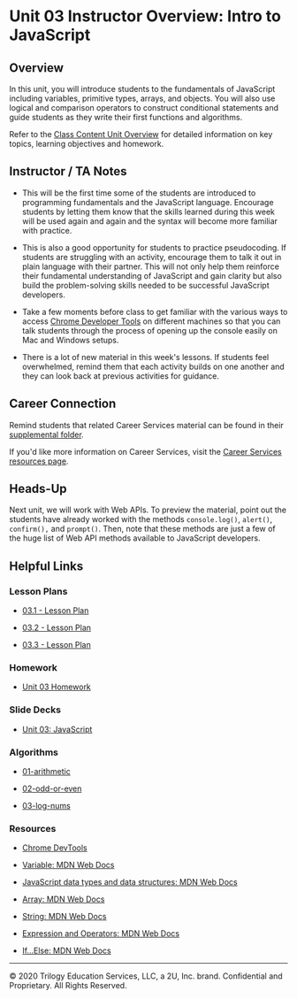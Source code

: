 # Unit 03 Instructor Overview: Intro to JavaScript

## Overview

In this unit, you will introduce students to the fundamentals of JavaScript  including variables, primitive types, arrays, and objects. You will also use logical and comparison operators to construct conditional statements and guide students as they write their first functions and algorithms. 

Refer to the [Class Content Unit Overview](../../../01-Class-Content/03-JavaScript/README.md) for detailed information on key topics, learning objectives and homework.

## Instructor / TA Notes

* This will be the first time some of the students are introduced to programming fundamentals and the JavaScript language. Encourage students by letting them know that the skills learned during this week will be used again and again and the syntax will become more familiar with practice. 

* This is also a good opportunity for students to practice pseudocoding. If students are struggling with an activity, encourage them to talk it out in plain language with their partner. This will not only help them reinforce their fundamental understanding of JavaScript and gain clarity but also build the problem-solving skills needed to be successful JavaScript developers. 

* Take a few moments before class to get familiar with the various ways to access [Chrome Developer Tools](https://developers.google.com/web/tools/chrome-devtools/open) on different machines so that you can talk students through the process of opening up the console easily on Mac and Windows setups.

* There is a lot of new material in this week's lessons. If students feel overwhelmed, remind them that each activity builds on one another and they can look back at previous activities for guidance. 

## Career Connection

Remind students that related Career Services material can be found in their [supplemental folder](../../../01-Class-Content/03-JavaScript/04-Career-Connection/README.md).

If you'd like more information on Career Services, visit the [Career Services resources page](http://bit.ly/CodingCS).

## Heads-Up

Next unit, we will work with Web APIs. To preview the material, point out the students have already worked with the methods `console.log()`, `alert()`,  `confirm(),` and `prompt()`. Then, note that these methods are just a few of the huge list of Web API methods available to JavaScript developers. 

## Helpful Links

### Lesson Plans

* [03.1 - Lesson Plan](01-Day_Intro-JS/03.1-LESSON-PLAN.md)

* [03.2 - Lesson Plan](02-Day_Loops-and-More/03.2-LESSON-PLAN.md)

* [03.3 - Lesson Plan](03-Day_Objects/03.3-LESSON-PLAN.md)

### Homework

* [Unit 03 Homework](../../../01-Class-Content/03-JavaScript/02-Homework)

### Slide Decks

* [Unit 03: JavaScript](https://docs.google.com/presentation/d/125APA1-Q3Tu6Sjevvriy2BQy7y7LCrEqxUlovWNGBt0/edit?usp=sharing)

### Algorithms

* [01-arithmetic](../../../01-Class-Content/03-JavaScript/03-Algorithms/01-arithmetic)

* [02-odd-or-even](../../../01-Class-Content/03-JavaScript/03-Algorithms/02-odd-or-even)

* [03-log-nums](../../../01-Class-Content/03-JavaScript/03-Algorithms/03-log-nums)

### Resources

* [Chrome DevTools](https://developers.google.com/web/tools/chrome-devtools/open)

* [Variable: MDN Web Docs](https://developer.mozilla.org/en-US/docs/Glossary/Variable)

* [JavaScript data types and data structures: MDN Web Docs](https://developer.mozilla.org/en-US/docs/Web/JavaScript/Data_structures)

* [Array: MDN Web Docs](https://developer.mozilla.org/en-US/docs/Web/JavaScript/Reference/Global_Objects/Array#Instance_methods)

* [String: MDN Web Docs](https://developer.mozilla.org/en-US/docs/Web/JavaScript/Reference/Global_Objects/String#Instance_methods)

* [Expression and Operators: MDN Web Docs](https://developer.mozilla.org/en-US/docs/Web/JavaScript/Guide/Expressions_and_Operators)

* [If...Else: MDN Web Docs](https://developer.mozilla.org/en-US/docs/Web/JavaScript/Reference/Statements/if...else)

---
© 2020 Trilogy Education Services, LLC, a 2U, Inc. brand. Confidential and Proprietary. All Rights Reserved.
